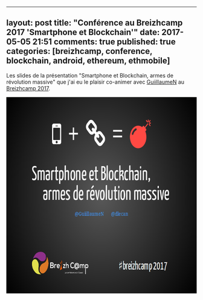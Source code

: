 
---
layout: post
title: "Conférence au Breizhcamp 2017 'Smartphone et Blockchain'"
date: 2017-05-05 21:51
comments: true
published: true
categories: [breizhcamp, conference, blockchain, android, ethereum, ethmobile]
---

Les slides de la présentation "Smartphone et Blockchain, armes de révolution massive" que j'ai eu le plaisir co-animer avec [GuiillaumeN](https://twitter.com/guiillaumeN) au [Breizhcamp 2017](http://www.breizhcamp.org/).

[<img src="/images/prez-smartphone-blockchain/cover.png" width="690" height="519">](https://the-blockchain-machine.github.io/breizhcamp2017_revolution-blockchain-mobile-android/)
